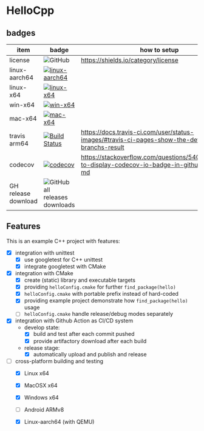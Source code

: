# HelloCpp

## badges

| item    | badge | how to setup |
| ------- | ----- | ------------- |
| license | ![GitHub](https://img.shields.io/github/license/zchrissirhcz/HelloCpp) | https://shields.io/category/license |
| linux-aarch64 | [![linux-aarch64](https://github.com/zchrissirhcz/HelloCpp/actions/workflows/linux-aarch64.yml/badge.svg?branch=main&event=push)](https://github.com/zchrissirhcz/HelloCpp/actions/workflows/linux-aarch64.yml) |
| linux-x64 | [![linux-x64](https://github.com/zchrissirhcz/HelloCpp/actions/workflows/linux-x64.yml/badge.svg?branch=main&event=push)](https://github.com/zchrissirhcz/HelloCpp/actions/workflows/linux-x64.yml) |
| win-x64 | [![win-x64](https://github.com/zchrissirhcz/HelloCpp/actions/workflows/windows-x64.yml/badge.svg?branch=main&event=push)](https://github.com/zchrissirhcz/HelloCpp/actions/workflows/windows-x64.yml) |
| mac-x64 | [![mac-x64](https://github.com/zchrissirhcz/HelloCpp/actions/workflows/macosx-x64.yml/badge.svg?branch=main&event=push)](https://github.com/zchrissirhcz/HelloCpp/actions/workflows/macosx-x64.yml) |
| travis arm64 | [![Build Status](https://app.travis-ci.com/zchrissirhcz/HelloCpp.svg?branch=main)](https://app.travis-ci.com/zchrissirhcz/HelloCpp) | https://docs.travis-ci.com/user/status-images/#travis-ci-pages-show-the-default-branchs-result |
| codecov | [![codecov](https://codecov.io/gh/zchrissirhcz/HelloCpp/branch/main/graph/badge.svg?token=HS14GFI50W)](https://codecov.io/gh/zchrissirhcz/HelloCpp) | https://stackoverflow.com/questions/54010651/how-to-display-codecov-io-badge-in-github-readme-md |
| GH release download | ![GitHub all releases downloads](https://img.shields.io/github/downloads/zchrissirhcz/HelloCpp/total) |


## Features
This is an example C++ project with features:
- [x] integration with unittest
    - [x] use googletest for C++ unittest
    - [x] integrate googletest with CMake
- [x] integration with CMake
    - [x] create (static) library and executable targets
    - [x] providing `helloConfig.cmake` for further `find_package(hello)`
    - [x] `helloConfig.cmake` with portable prefix instead of hard-coded
    - [x] providing example project demonstrate how `find_package(hello)` usage
    - [ ] `helloConfig.cmake` handle release/debug modes separately
- [x] integration with Github Action as CI/CD system
    - develop state:
        - [x] build and test after each commit pushed
        - [x] provide artifactory download after each build
    - release stage:
        - [x] automatically upload and publish and release
- [ ] cross-platform building and testing
    - [x] Linux x64
    - [x] MacOSX x64
    - [x] Windows x64
    - [ ] Android ARMv8
    - [x] Linux-aarch64 (with QEMU)



